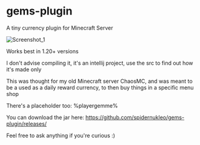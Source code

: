 # gems-plugin
A tiny currency plugin for Minecraft Server

![Screenshot_1](https://github.com/spidernukleo/gems-plugin/assets/162511205/77339284-45f4-4bf8-94f8-2720762a1e6b)

Works best in 1.20+ versions

I don't advise compiling it, it's an intellij project, use the src to find out how it's made only

This was thought for my old Minecraft server ChaosMC, and was meant to be a used as a daily reward currency, to then buy things in a specific menu shop

There's a placeholder too: %playergemme%

You can download the jar here: https://github.com/spidernukleo/gems-plugin/releases/

Feel free to ask anything if you're curious :)


